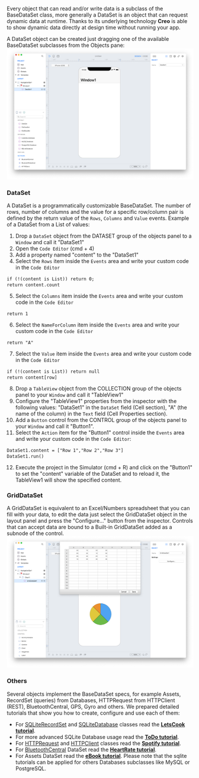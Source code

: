 Every object that can read and/or write data is a subclass of the BaseDataSet class, more generally a DataSet is an object that can request dynamic data at runtime. Thanks to its underlying technology **Creo** is able to show dynamic data directly at design time without running your app.

A DataSet object can be created just dragging one of the available BaseDataSet subclasses from the Objects pane:
![Creo](../images/creo/dataset_1v2.png)

### DataSet
A DataSet is a programmatically customizable BaseDataSet. The number of rows, number of columns and the value for a specific row/column pair is defined by the return value of the `Rows`, `Columns` and `Value` events.
Example of a DataSet from a List of values:
1. Drop a `DataSet` object from the DATASET group of the objects panel to a `Window` and call it "DataSet1"
2. Open the `Code Editor` (cmd + 4)
3. Add a property named "content" to the "DataSet1"
4. Select the `Rows` item inside the `Events` area and write your custom code in the `Code Editor`
```
if (!(content is List)) return 0;
return content.count
```
5. Select the `Columns` item inside the `Events` area and write your custom code in the `Code Editor`
```
return 1
```
6. Select the `NameForColumn` item inside the `Events` area and write your custom code in the `Code Editor`
```
return "A"
```
7. Select the `Value` item inside the `Events` area and write your custom code in the `Code Editor`
```
if (!(content is List)) return null
return content[row]
```
8. Drop a `TableView` object from the COLLECTION group of the objects panel to your `Window` and call it "TableView1"
9. Configure the "TableView1" properties from the inspector with the following values: "DataSet1" in the `DataSet` field (Cell section), "A" (the name of the column) in the `Text` field (Cell Properties section).
10. Add a `Button` control from the CONTROL group of the objects panel to your `Window` and call it "Button1".
11. Select the `Action` item for the "Button1" control inside the `Events` area and write your custom code in the `Code Editor`:
```
DataSet1.content = ["Row 1","Row 2","Row 3"]
DataSet1.run()
```
12. Execute the project in the Simulator (cmd + R) and click on the "Button1" to set the "content" variable of the DataSet and to reload it, the TableView1 will show the specified content.


### GridDataSet
A GridDataSet is equivalent to an Excel/Numbers spreadsheet that you can fill with your data, to edit the data just select the GridDataSet object in the layout panel and press the "Configure..." button from the inspector. Controls that can accept data are bound to a Built-in GridDataSet added as a subnode of the control.
![Creo](../images/creo/dataset_2v2.png)

### Others
Several objects implement the BaseDataSet specs, for example Assets, RecordSet (queries) from Databases, HTTPRequest from HTTPClient (REST), BluetoothCentral, GPS, Gyro and others. We prepared detailed tutorials that show you how to create, configure and use each of them:
* For [SQLiteRecordSet](../classes/SQLiteRecordSet.html) and [SQLiteDatabase](../classes/SQLiteDatabase.html) classes read the **[LetsCook tutorial](../tutorials/lets-cook-nav.html)**.
* For more advanced SQLite Database usage read the **[ToDo tutorial](../tutorials/todo.html)**.
* For [HTTPRequest](../classes/HTTPRequest.html) and [HTTPClient](../classes/HTTPClient.html) classes read the **[Spotify tutorial](../tutorials/spotify.html)**.
* For [BluetoothCentral](../classes/BluetoothCentral.html) DataSet read the **[HeartRate tutorial](../tutorials/heart-rate.html)**.
* For Assets DataSet read the **[eBook tutorial](../tutorials/ebook.html)**.
Please note that the sqlite tutorials can be applied for others Databases subclasses like MySQL or PostgreSQL.
